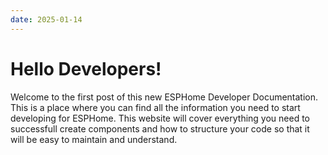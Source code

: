 ```yaml
---
date: 2025-01-14
---
```


# Hello Developers!

Welcome to the first post of this new ESPHome Developer Documentation. 
This is a place where you can find all the information you need to start developing for ESPHome. 
This website will cover everything you need to successfull create components and how to structure your code
so that it will be easy to maintain and understand.
